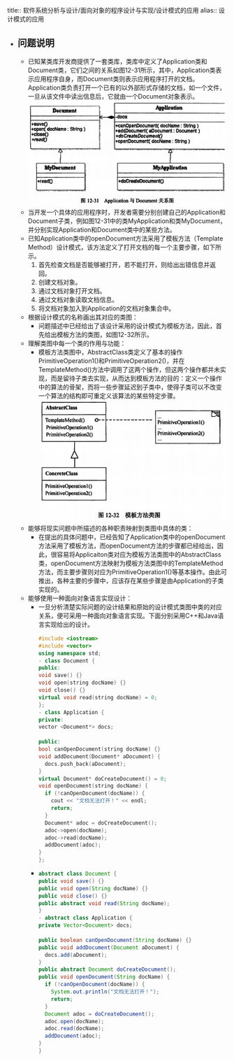title:: 软件系统分析与设计/面向对象的程序设计与实现/设计模式的应用
alias:: 设计模式的应用

- ## 问题说明
	- 已知某类库开发商提供了一套类库，类库中定义了Application类和Document类，它们之间的关系如图12-31所示，其中，Application类表示应用程序自身，而Document类则表示应用程序打开的文档。Application类负责打开一个已有的以外部形式存储的文档，如一个文件，一旦从该文件中读出信息后，它就由一个Document对象表示。
	  ![image.png](../assets/image_1649639457914_0.png)
	- 当开发一个具体的应用程序时，开发者需要分别创建自己的Application和Document子类，例如图12-31中的类MyApplication和类MyDocument，并分别实现Application和Document类中的某些方法。
	- 已知Application类中的openDocument方法采用了模板方法（Template Method）设计模式，该方法定义了打开文档的每一个主要步骤，如下所示。
	  1. 首先检查文档是否能够被打开，若不能打开，则给出出错信息并返回。
	  2. 创建文档对象。
	  3. 通过文档对象打开文档。
	  4. 通过文档对象读取文档信息。
	  5. 将文档对象加入到Application的文档对象集合中。
	- 根据设计模式的名称画出其对应的类图：
		- 问题描述中已经给出了该设计采用的设计模式为模板方法，因此，首先给出模板方法的类图，如图12-32所示。
	- 理解类图中每一个类的作用与功能：
		- 模板方法类图中，AbstractClass类定义了基本的操作PrimitiveOperation1()和PrimitiveOperation2()，并在TemplateMethod()方法中调用了这两个操作，但这两个操作都并未实现，而是留待子类去实现，从而达到模板方法的目的：定义一个操作中的算法的骨架，而将一些步骤延迟到子类中，使得子类可以不改变一个算法的结构即可重定义该算法的某些特定步骤。
		  ![image.png](../assets/image_1649639483973_0.png)
	- 能够将现实问题中所描述的各种职责映射到类图中具体的类：
		- 在提出的具体问题中，已经告知了Application类中的openDocument方法采用了模板方法，而openDocument方法的步骤都已经给出，因此，很容易将Applicaiton类对应为模板方法类图中的AbstractClass类，openDocument方法映射为模板方法类图中的TemplateMethod方法，而主要步骤则对应为PrimitiveOperation1()等基本操作。由此可推出，各种主要的步骤中，应该存在某些步骤是由Application的子类实现的。
	- 能够使用一种面向对象语言实现设计：
		- 一旦分析清楚实际问题的设计结果和原始的设计模式类图中类的对应关系，便可采用一种面向对象语言实现。下面分别采用C++和Java语言实现给出的设计。
		  ```c++
		  #include <iostream>
		  #include <vector>
		  using namespace std;
		  - class Document {
		  public:
		  void save() {}
		  void open(string docName) {}
		  void close() {}
		  virtual void read(string docName) = 0;
		  };
		  - class Application {
		  private:
		  vector <Document*> docs;
		  
		  public:
		  bool canOpenDocument(string docName) {}
		  void addDocument(Document* aDocument) {
		    docs.push_back(aDocument);
		  }
		  virtual Document* doCreateDocument() = 0;
		  void openDocument(string docName) {
		    if (!canOpenDocument(docName)) {
		      cout << "文档无法打开！" << endl;
		      return;
		    }
		    Document* adoc = doCreateDocument();
		    adoc->open(docName);
		    adoc->read(docName);
		    addDocument(adoc);
		  }
		  };
		  ```
		- ```java
		  abstract class Document {
		  public void save() {}
		  public void open(String docName) {}
		  public void close() {}
		  public abstract void read(String docName);
		  }
		  - abstract class Application {
		  private Vector<Document> docs;
		  
		  public boolean canOpenDocument(String docName) {}
		  public void addDocument(Document aDocument) {
		    docs.add(aDocument);
		  }
		  public abstract Document doCreateDocument();
		  public void openDocument(String docName) {
		    if (!canOpenDocument(docName)) {
		      System.out.println("文档无法打开！");
		      return;
		    }
		    Document adoc = doCreateDocument();
		    adoc.open(docName);
		    adoc.read(docName);
		    addDocument(adoc);
		  }
		  }
		  ```